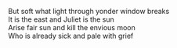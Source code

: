 But soft what light through yonder window breaks  
It is the east and Juliet is the sun  
Arise fair sun and kill the envious moon  
Who is already sick and pale with grief  
